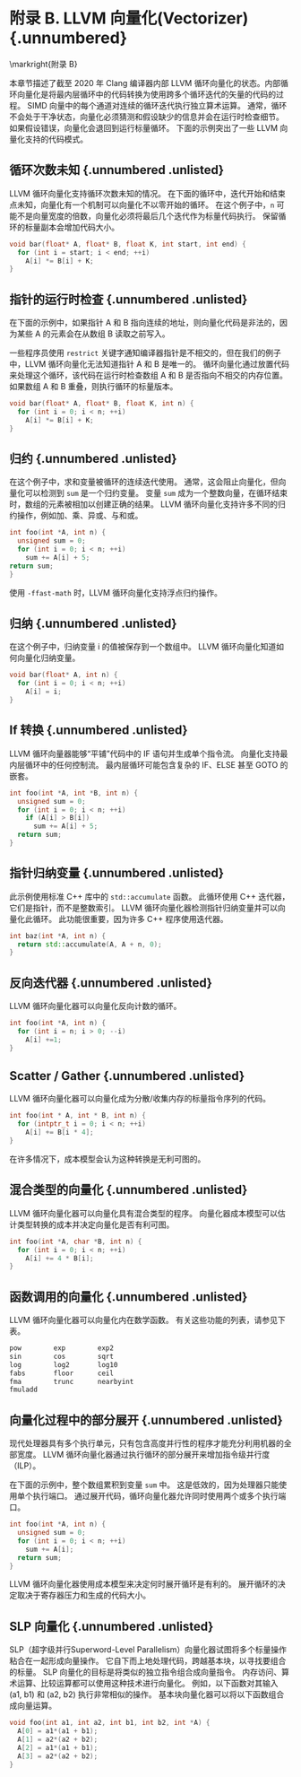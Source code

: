 # 附录 B. LLVM 向量化(Vectorizer) {.unnumbered}

\markright{附录 B}

本章节描述了截至 2020 年 Clang 编译器内部 LLVM 循环向量化的状态。内部循环向量化是将最内层循环中的代码转换为使用跨多个循环迭代的矢量的代码的过程。 SIMD 向量中的每个通道对连续的循环迭代执行独立算术运算。 通常，循环不会处于干净状态，向量化必须猜测和假设缺少的信息并会在运行时检查细节。 如果假设错误，向量化会退回到运行标量循环。 下面的示例突出了一些 LLVM 向量化支持的代码模式。

## 循环次数未知 {.unnumbered .unlisted}

LLVM 循环向量化支持循环次数未知的情况。 在下面的循环中，迭代开始和结束点未知，向量化有一个机制可以向量化不以零开始的循环。 在这个例子中，`n` 可能不是向量宽度的倍数，向量化必须将最后几个迭代作为标量代码执行。 保留循环的标量副本会增加代码大小。

```c++
void bar(float* A, float* B, float K, int start, int end) {
  for (int i = start; i < end; ++i)
    A[i] *= B[i] + K;
}
```

## 指针的运行时检查 {.unnumbered .unlisted}

在下面的示例中，如果指针 A 和 B 指向连续的地址，则向量化代码是非法的，因为某些 A 的元素会在从数组 B 读取之前写入。

一些程序员使用 `restrict` 关键字通知编译器指针是不相交的，但在我们的例子中，LLVM 循环向量化无法知道指针 A 和 B 是唯一的。 循环向量化通过放置代码来处理这个循环，该代码在运行时检查数组 A 和 B 是否指向不相交的内存位置。 如果数组 A 和 B 重叠，则执行循环的标量版本。

```c++
void bar(float* A, float* B, float K, int n) {
  for (int i = 0; i < n; ++i)
    A[i] *= B[i] + K;
}
```

## 归约 {.unnumbered .unlisted}

在这个例子中，求和变量被循环的连续迭代使用。 通常，这会阻止向量化，但向量化可以检测到 `sum` 是一个归约变量。 变量 `sum` 成为一个整数向量，在循环结束时，数组的元素被相加以创建正确的结果。 LLVM 循环向量化支持许多不同的归约操作，例如加、乘、异或、与和或。

```c++
int foo(int *A, int n) {
  unsigned sum = 0;
  for (int i = 0; i < n; ++i)
    sum += A[i] + 5;
return sum;
}
```

使用 `-ffast-math` 时，LLVM 循环向量化支持浮点归约操作。

## 归纳 {.unnumbered .unlisted}

在这个例子中，归纳变量 i 的值被保存到一个数组中。 LLVM 循环向量化知道如何向量化归纳变量。

```c++
void bar(float* A, int n) {
  for (int i = 0; i < n; ++i)
    A[i] = i;
}
```

## If 转换 {.unnumbered .unlisted}

LLVM 循环向量器能够“平铺”代码中的 IF 语句并生成单个指令流。 向量化支持最内层循环中的任何控制流。 最内层循环可能包含复杂的 IF、ELSE 甚至 GOTO 的嵌套。

```c++
int foo(int *A, int *B, int n) {
  unsigned sum = 0;
  for (int i = 0; i < n; ++i)
    if (A[i] > B[i])
      sum += A[i] + 5;
  return sum;
}
```

 ## 指针归纳变量 {.unnumbered .unlisted}

此示例使用标准 C++ 库中的 `std::accumulate` 函数。 此循环使用 C++ 迭代器，它们是指针，而不是整数索引。 LLVM 循环向量化器检测指针归纳变量并可以向量化此循环。 此功能很重要，因为许多 C++ 程序使用迭代器。

```c++
int baz(int *A, int n) {
  return std::accumulate(A, A + n, 0);
}
```

## 反向迭代器 {.unnumbered .unlisted}

LLVM 循环向量化器可以向量化反向计数的循环。

```c++
int foo(int *A, int n) {
  for (int i = n; i > 0; --i)
    A[i] +=1;
}
```

## Scatter / Gather {.unnumbered .unlisted}

LLVM 循环向量化器可以向量化成为分散/收集内存的标量指令序列的代码。

```c++
int foo(int * A, int * B, int n) {
  for (intptr_t i = 0; i < n; ++i)
    A[i] += B[i * 4];
}
```

在许多情况下，成本模型会认为这种转换是无利可图的。

## 混合类型的向量化 {.unnumbered .unlisted}

LLVM 循环向量化器可以向量化具有混合类型的程序。 向量化器成本模型可以估计类型转换的成本并决定向量化是否有利可图。

```c++
int foo(int *A, char *B, int n) {
  for (int i = 0; i < n; ++i)
    A[i] += 4 * B[i];
}
```

## 函数调用的向量化 {.unnumbered .unlisted}

LLVM 循环向量化器可以向量化内在数学函数。 有关这些功能的列表，请参见下表。

```bash
pow        exp        exp2
sin        cos        sqrt
log        log2       log10
fabs       floor      ceil
fma        trunc      nearbyint
fmuladd
```

## 向量化过程中的部分展开 {.unnumbered .unlisted}

现代处理器具有多个执行单元，只有包含高度并行性的程序才能充分利用机器的全部宽度。 LLVM 循环向量化器通过执行循环的部分展开来增加指令级并行度（ILP）。

在下面的示例中，整个数组累积到变量 `sum` 中。 这是低效的，因为处理器只能使用单个执行端口。 通过展开代码，循环向量化器允许同时使用两个或多个执行端口。

```c++
int foo(int *A, int n) {
  unsigned sum = 0;
  for (int i = 0; i < n; ++i)
    sum += A[i];
  return sum;
}
```

LLVM 循环向量化器使用成本模型来决定何时展开循环是有利的。 展开循环的决定取决于寄存器压力和生成的代码大小。

## SLP 向量化 {.unnumbered .unlisted}

SLP（超字级并行Superword-Level Parallelism）向量化器试图将多个标量操作粘合在一起形成向量操作。 它自下而上地处理代码，跨越基本块，以寻找要组合的标量。 SLP 向量化的目标是将类似的独立指令组合成向量指令。 内存访问、算术运算、比较运算都可以使用这种技术进行向量化。 例如，以下函数对其输入 (a1, b1) 和 (a2, b2) 执行非常相似的操作。 基本块向量化器可以将以下函数组合成向量运算。

```c++
void foo(int a1, int a2, int b1, int b2, int *A) {
  A[0] = a1*(a1 + b1);
  A[1] = a2*(a2 + b2);
  A[2] = a1*(a1 + b1);
  A[3] = a2*(a2 + b2);
}
```
